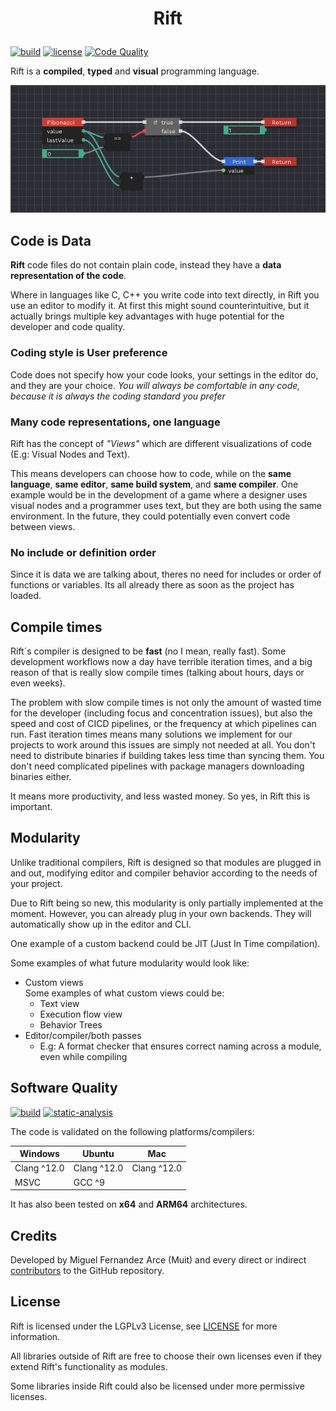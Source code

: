 
# <p align="center">Rift</p>

[![build](https://github.com/PipeRift/rift/actions/workflows/build.yml/badge.svg)](https://github.com/PipeRift/rift/actions/workflows/build.yml) [![license](https://img.shields.io/github/license/PipeRift/rift?labelColor=394047)](https://github.com/PipeRift/rift/blob/main/LICENSE) [![Code Quality](https://api.codacy.com/project/badge/Grade/a377314fe8ae4a2bb17159bce8a1ac76)](https://app.codacy.com/gh/PipeRift/rift?utm_source=github.com&utm_medium=referral&utm_content=PipeRift/rift&utm_campaign=Badge_Grade)

Rift is a **compiled**, **typed** and **visual** programming language.

![Fibonacci](/Docs/Img/fibonacci.png)


## Code is Data

**Rift** code files do not contain plain code, instead they have a **data representation of the code**.

Where in languages like C, C++ you write code into text directly, in Rift you use an editor to modify it.
At first this might sound counterintuitive, but it actually brings multiple key advantages with huge potential for the developer and code quality.

### Coding style is User preference
Code does not specify how your code looks, your settings in the editor do, and they are your choice.
_You will always be comfortable in any code, because it is always the coding standard you prefer_

### Many code representations, one language
Rift has the concept of _"Views"_ which are different visualizations of code (E.g: Visual Nodes and Text).

This means developers can choose how to code, while on the **same language**, **same editor**, **same build system**, and **same compiler**. One example would be in the development of a game where a designer uses visual nodes and a programmer uses text, but they are both using the same environment. In the future, they could potentially even convert code between views.

### No include or definition order
Since it is data we are talking about, theres no need for includes or order of functions or variables. Its all already there as soon as the project has loaded.

## Compile times

Rift´s compiler is designed to be **fast** (no I mean, really fast).
Some development workflows now a day have terrible iteration times, and a big reason of that is really slow compile times (talking about hours, days or even weeks).

The problem with slow compile times is not only the amount of wasted time for the developer (including focus and concentration issues), but also the speed and cost of CICD pipelines, or the frequency at which pipelines can run.
Fast iteration times means many solutions we implement for our projects to work around this issues are simply not needed at all.
You don't need to distribute binaries if building takes less time than syncing them. You don't need complicated pipelines with package managers downloading binaries either.

It means more productivity, and less wasted money. So yes, in Rift this is important.


## Modularity

Unlike traditional compilers, Rift is designed so that modules are plugged in and out, modifying editor and compiler behavior according to the needs of your project.

Due to Rift being so new, this modularity is only partially implemented at the moment.
However, you can already plug in your own backends. They will automatically show up in the editor and CLI.

One example of a custom backend could be JIT (Just In Time compilation).

Some examples of what future modularity would look like:
- Custom views<br>
  Some examples of what custom views could be:
  - Text view
  - Execution flow view
  - Behavior Trees
- Editor/compiler/both passes
  - E.g: A format checker that ensures correct naming across a module, even while compiling


## Software Quality
[![build](https://github.com/PipeRift/rift/actions/workflows/build.yml/badge.svg)](https://github.com/PipeRift/rift/actions/workflows/build.yml) [![static-analysis](https://github.com/PipeRift/rift/actions/workflows/static-analysis.yml/badge.svg)](https://github.com/PipeRift/rift/actions/workflows/static-analysis.yml)

The code is validated on the following platforms/compilers:

| Windows     | Ubuntu      | Mac         |
| ----------- | ----------- | ----------- |
| Clang ^12.0 | Clang ^12.0 | Clang ^12.0 |
| MSVC        | GCC ^9      |             |

It has also been tested on **x64** and **ARM64** architectures.

## Credits
Developed by Miguel Fernandez Arce (Muit) and every direct or indirect [contributors](https://github.com/piperift/rift/graphs/contributors) to the GitHub repository.

## License
Rift is licensed under the LGPLv3 License, see [LICENSE](https://github.com/piperift/rift/blob/master/LICENSE) for more information.

All libraries outside of Rift are free to choose their own licenses even if they extend Rift's functionality as modules.

Some libraries inside Rift could also be licensed under more permissive licenses.
